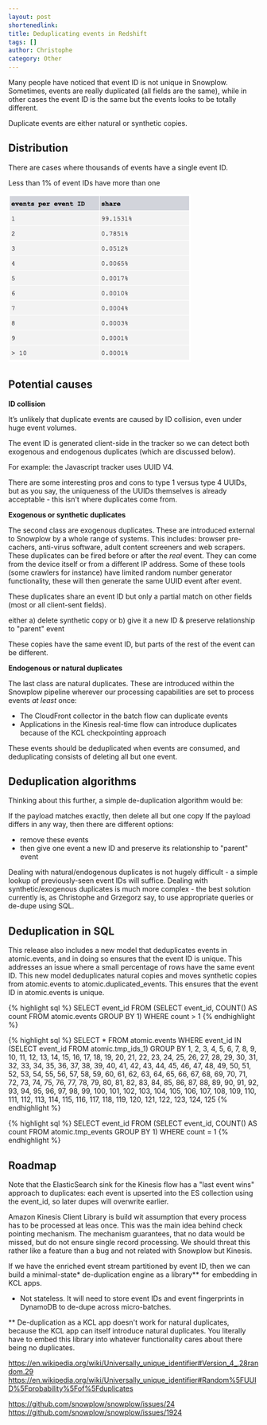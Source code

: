 ```yaml
---
layout: post
shortenedlink:
title: Deduplicating events in Redshift
tags: []
author: Christophe
category: Other
---
```


Many people have noticed that event ID is not unique in Snowplow. Sometimes, events are really duplicated (all fields are the same), while in other cases the event ID
is the same but the events looks to be totally different.

Duplicate events are either natural or synthetic copies.

<!--more-->

## Distribution

There are cases where thousands of events have a single event ID.

Less than 1% of event IDs have more than one

<img src="/assets/img/blog/2015/08/duplicate-events.png" width="368px">

## Potential causes

**ID collision**

It’s unlikely that duplicate events are caused by ID collision, even under huge event volumes.

The event ID is generated client-side in the tracker so we can detect both exogenous and endogenous duplicates (which are discussed below).

For example: the Javascript tracker uses UUID V4.

There are some interesting pros and cons to type 1 versus type 4 UUIDs, but as you say, the uniqueness of the UUIDs themselves is already acceptable - this isn't where duplicates come from.


**Exogenous or synthetic duplicates**

The second class are exogenous duplicates. These are introduced external to Snowplow by a whole range of systems. This includes: browser pre-cachers, anti-virus software, adult content screeners and web scrapers. These duplicates can be fired before or after the *real* event. They can come from the device itself or from a different IP address. Some of these tools (some crawlers for instance) have limited random number generator functionality, these will then generate the same UUID event after event.

These duplicates share an event ID but only a partial match on other fields (most or all client-sent fields).

either a) delete synthetic copy or b) give it a new ID & preserve relationship to "parent" event

These copies have the same event ID, but parts of the rest of the event can be different.

**Endogenous or natural duplicates**

The last class are natural duplicates. These are introduced within the Snowplow pipeline wherever our processing capabilities are set to process events *at least* once:

- The CloudFront collector in the batch flow can duplicate events
- Applications in the Kinesis real-time flow can introduce duplicates because of the KCL checkpointing approach

These events should be deduplicated when events are consumed, and deduplicating consists of deleting all but one event.

## Deduplication algorithms

Thinking about this further, a simple de-duplication algorithm would be:

If the payload matches exactly, then delete all but one copy
If the payload differs in any way, then there are different options:

- remove these events
- then give one event a new ID and preserve its relationship to "parent" event

Dealing with natural/endogenous duplicates is not hugely difficult - a simple lookup of previously-seen event IDs will suffice. Dealing with synthetic/exogenous duplicates is much more complex - the best solution currently is, as Christophe and Grzegorz say, to use appropriate queries or de-dupe using SQL.

## Deduplication in SQL

This release also includes a new model that deduplicates events in atomic.events, and in doing so ensures that the event ID is unique. This addresses an issue where a small percentage of rows have the same event ID. This new model deduplicates natural copies and moves synthetic copies from atomic.events to atomic.duplicated_events. This ensures that the event ID in atomic.events is unique.

{% highlight sql %}
SELECT
  event_id
FROM (SELECT event_id, COUNT() AS count FROM atomic.events GROUP BY 1)
WHERE count > 1
{% endhighlight %}

{% highlight sql %}
SELECT * FROM atomic.events
WHERE event_id IN (SELECT event_id FROM atomic.tmp_ids_1)
GROUP BY 1, 2, 3, 4, 5, 6, 7, 8, 9,
10, 11, 12, 13, 14, 15, 16, 17, 18, 19,
20, 21, 22, 23, 24, 25, 26, 27, 28, 29,
30, 31, 32, 33, 34, 35, 36, 37, 38, 39,
40, 41, 42, 43, 44, 45, 46, 47, 48, 49,
50, 51, 52, 53, 54, 55, 56, 57, 58, 59,
60, 61, 62, 63, 64, 65, 66, 67, 68, 69,
70, 71, 72, 73, 74, 75, 76, 77, 78, 79,
80, 81, 82, 83, 84, 85, 86, 87, 88, 89,
90, 91, 92, 93, 94, 95, 96, 97, 98, 99,
100, 101, 102, 103, 104, 105, 106, 107, 108, 109,
110, 111, 112, 113, 114, 115, 116, 117, 118, 119,
120, 121, 122, 123, 124, 125
{% endhighlight %}

{% highlight sql %}
SELECT
  event_id
FROM (SELECT event_id, COUNT() AS count FROM atomic.tmp_events GROUP BY 1)
WHERE count = 1
{% endhighlight %}

## Roadmap

Note that the ElasticSearch sink for the Kinesis flow has a "last event wins" approach to duplicates: each event is upserted into the ES collection using the event_id, so later dupes will overwrite earlier.

Amazon Kinesis Client Library is build wit assumption that every process has to be processed at leas once. This was the main idea behind check pointing mechanism. The mechanism guarantees, that no data would be missed, but do not ensure single record processing. We should threat this rather like a feature than a bug and not related with Snowplow but Kinesis.

If we have the enriched event stream partitioned by event ID, then we can build a minimal-state* de-duplication engine as a library** for embedding in KCL apps.

* Not stateless. It will need to store event IDs and event fingerprints in DynamoDB to de-dupe across micro-batches.

** De-duplication as a KCL app doesn't work for natural duplicates, because the KCL app can itself introduce natural duplicates. You literally have to embed this library into whatever functionality cares about there being no duplicates.


https://en.wikipedia.org/wiki/Universally_unique_identifier#Version_4_.28random.29
https://en.wikipedia.org/wiki/Universally_unique_identifier#Random%5FUUID%5Fprobability%5Fof%5Fduplicates

[r69]: http://snowplowanalytics.com/blog/2015/07/24/snowplow-r69-blue-bellied-roller-released/
[deduplicate]: https://github.com/snowplow/snowplow/tree/master/5-data-modeling/sql-runner/redshift/sql/deduplicate

https://github.com/snowplow/snowplow/issues/24
https://github.com/snowplow/snowplow/issues/1924

